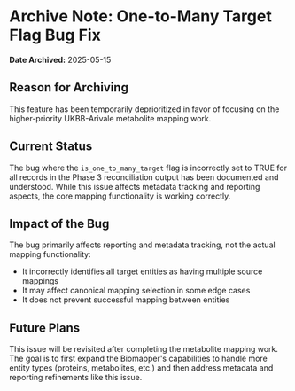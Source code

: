 # Archive Note: One-to-Many Target Flag Bug Fix

**Date Archived:** 2025-05-15

## Reason for Archiving

This feature has been temporarily deprioritized in favor of focusing on the higher-priority UKBB-Arivale metabolite mapping work. 

## Current Status

The bug where the `is_one_to_many_target` flag is incorrectly set to TRUE for all records in the Phase 3 reconciliation output has been documented and understood. While this issue affects metadata tracking and reporting aspects, the core mapping functionality is working correctly.

## Impact of the Bug

The bug primarily affects reporting and metadata tracking, not the actual mapping functionality:
- It incorrectly identifies all target entities as having multiple source mappings
- It may affect canonical mapping selection in some edge cases
- It does not prevent successful mapping between entities

## Future Plans

This issue will be revisited after completing the metabolite mapping work. The goal is to first expand the Biomapper's capabilities to handle more entity types (proteins, metabolites, etc.) and then address metadata and reporting refinements like this issue.
